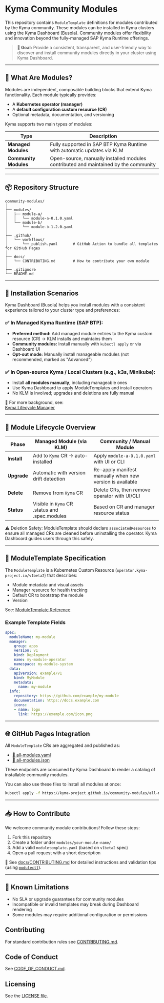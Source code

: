 # Kyma Community Modules

This repository contains `ModuleTemplate` definitions for modules contributed by the Kyma community. These modules can be installed in Kyma clusters using the Kyma Dashboard (Busola). Community modules offer flexibility and innovation beyond the fully-managed SAP Kyma Runtime offerings.

> **📢 Goal:** Provide a consistent, transparent, and user-friendly way to discover and install community modules directly in your cluster using Kyma Dashboard.

---

## 🌱 What Are Modules?

Modules are independent, composable building blocks that extend Kyma functionality. Each module typically provides:

- A **Kubernetes operator (manager)**
- A **default configuration custom resource (CR)**
- Optional metadata, documentation, and versioning

Kyma supports two main types of modules:

| Type                | Description                                                                 |
|---------------------|-----------------------------------------------------------------------------|
| **Managed Modules** | Fully supported in SAP BTP Kyma Runtime with automatic updates via KLM      |
| **Community Modules** | Open-source, manually installed modules contributed and maintained by the community |

---

## 📦 Repository Structure

```
community-modules/
│
├── modules/
│   ├── module-a/
│   │   └── module-a-0.1.0.yaml
│   └── module-b/
│       └── module-b-1.2.0.yaml
│
├── .github/
│   └── workflows/
│       └── publish.yaml       # GitHub Action to bundle all templates for GitHub Pages
│
├── docs/
│   └── CONTRIBUTING.md        # How to contribute your own module
│
├── .gitignore
└── README.md
```

---

## 🧭 Installation Scenarios

Kyma Dashboard (Busola) helps you install modules with a consistent experience tailored to your cluster type and preferences:

### ✅ In Managed Kyma Runtime (SAP BTP):
- **Preferred method:** Add managed module entries to the Kyma custom resource (CR) → KLM installs and maintains them
- **Community modules:** Install manually with `kubectl apply` or via Dashboard UI
- **Opt-out mode:** Manually install manageable modules (not recommended, marked as "Advanced")

### ✅ In Open-source Kyma / Local Clusters (e.g., k3s, Minikube):
- Install **all modules manually**, including manageable ones
- Use Kyma Dashboard to apply ModuleTemplates and install operators
- No KLM is involved; upgrades and deletions are fully manual

📘 For more background, see:  
[Kyma Lifecycle Manager](https://github.com/kyma-project/lifecycle-manager)

---

## 🧩 Module Lifecycle Overview

| Phase      | Managed Module (via KLM)            | Community / Manual Module                |
|------------|--------------------------------------|------------------------------------------|
| **Install**| Add to `Kyma` CR → auto-installed   | Apply `module-a-0.1.0.yaml` with UI or CLI |
| **Upgrade**| Automatic with version drift detection | Re-apply manifest manually when new version is available |
| **Delete** | Remove from `Kyma` CR               | Delete CRs, then remove operator with UI/CLI |
| **Status** | Visible in `Kyma` CR .status and .spec.modules | Based on CR and manager resource status |

⚠️ Deletion Safety: ModuleTemplate should declare `associatedResources` to ensure all managed CRs are cleaned before uninstalling the operator. Kyma Dashboard guides users through this safely.

---

## 📄 ModuleTemplate Specification

The `ModuleTemplate` is a Kubernetes Custom Resource (`operator.kyma-project.io/v1beta2`) that describes:

- Module metadata and visual assets
- Manager resource for health tracking
- Default CR to bootstrap the module
- Version 

See: [ModuleTemplate Reference](https://github.com/kyma-project/lifecycle-manager/blob/main/docs/contributor/resources/03-moduletemplate.md)

### Example Template Fields

```yaml
spec:
  moduleName: my-module
  manager:
    group: apps
    version: v1
    kind: Deployment
    name: my-module-operator
    namespace: my-module-system
  data:
    apiVersion: example/v1
    kind: MyModule
    metadata:
      name: my-module
  info:
    repository: https://github.com/example/my-module
    documentation: https://docs.example.com
    icons:
    - name: logo
      link: https://example.com/icon.png
```

---

## 🌐 GitHub Pages Integration

All `ModuleTemplate` CRs are aggregated and published as:

- [🔗 all-modules.yaml](https://kyma-project.github.io/community-modules/all-modules.yaml)
- [🔗 all-modules.json](https://kyma-project.github.io/community-modules/all-modules.json)

These endpoints are consumed by Kyma Dashboard to render a catalog of installable community modules.

You can also use these files to install all modules at once:

```bash
kubectl apply -f https://kyma-project.github.io/community-modules/all-modules.yaml
```

---

## 📥 How to Contribute

We welcome community module contributions! Follow these steps:

1. Fork this repository
2. Create a folder under `modules/your-module-name/`
3. Add a valid `moduletemplate.yaml` (based on `v1beta2` spec)
4. Open a pull request with a short description

📘 See [docs/CONTRIBUTING.md](docs/CONTRIBUTING.md) for detailed instructions and validation tips (using [`modulectl`](https://github.com/kyma-project/modulectl)).

---

## 📌 Known Limitations

- No SLA or upgrade guarantees for community modules
- Incompatible or invalid templates may break during Dashboard rendering
- Some modules may require additional configuration or permissions



## Contributing

For standard contribution rules see [CONTRIBUTING.md](CONTRIBUTING.md).

## Code of Conduct
<!--- mandatory section - do not change this! --->

See [CODE_OF_CONDUCT.md](CODE_OF_CONDUCT.md).

## Licensing
<!--- mandatory section - do not change this! --->

See the [LICENSE file](./LICENSE).
